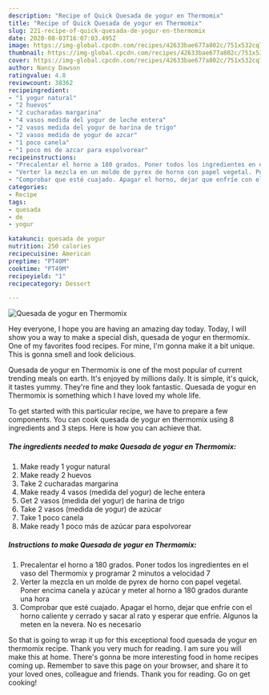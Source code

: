 ```yaml
---
description: "Recipe of Quick Quesada de yogur en Thermomix"
title: "Recipe of Quick Quesada de yogur en Thermomix"
slug: 221-recipe-of-quick-quesada-de-yogur-en-thermomix
date: 2020-08-03T16:07:03.495Z
image: https://img-global.cpcdn.com/recipes/42633bae677a802c/751x532cq70/quesada-de-yogur-en-thermomix-foto-principal.jpg
thumbnail: https://img-global.cpcdn.com/recipes/42633bae677a802c/751x532cq70/quesada-de-yogur-en-thermomix-foto-principal.jpg
cover: https://img-global.cpcdn.com/recipes/42633bae677a802c/751x532cq70/quesada-de-yogur-en-thermomix-foto-principal.jpg
author: Nancy Dawson
ratingvalue: 4.8
reviewcount: 38362
recipeingredient:
- "1 yogur natural"
- "2 huevos"
- "2 cucharadas margarina"
- "4 vasos medida del yogur de leche entera"
- "2 vasos medida del yogur de harina de trigo"
- "2 vasos medida de yogur de azcar"
- "1 poco canela"
- "1 poco ms de azcar para espolvorear"
recipeinstructions:
- "Precalentar el horno a 180 grados. Poner todos los ingredientes en el vaso del Thermomix y programar 2 minutos a velocidad 7"
- "Verter la mezcla en un molde de pyrex de horno con papel vegetal. Poner encima canela y azúcar y meter al horno a 180 grados durante una hora"
- "Comprobar que esté cuajado. Apagar el horno, dejar que enfríe con el horno caliente y cerrado y sacar al rato y esperar que enfríe. Algunos la meten en la nevera. No es necesario"
categories:
- Recipe
tags:
- quesada
- de
- yogur

katakunci: quesada de yogur 
nutrition: 250 calories
recipecuisine: American
preptime: "PT40M"
cooktime: "PT49M"
recipeyield: "1"
recipecategory: Dessert

---
```



![Quesada de yogur en Thermomix](https://img-global.cpcdn.com/recipes/42633bae677a802c/751x532cq70/quesada-de-yogur-en-thermomix-foto-principal.jpg)

Hey everyone, I hope you are having an amazing day today. Today, I will show you a way to make a special dish, quesada de yogur en thermomix. One of my favorites food recipes. For mine, I'm gonna make it a bit unique. This is gonna smell and look delicious.



Quesada de yogur en Thermomix is one of the most popular of current trending meals on earth. It's enjoyed by millions daily. It is simple, it's quick, it tastes yummy. They're fine and they look fantastic. Quesada de yogur en Thermomix is something which I have loved my whole life.


To get started with this particular recipe, we have to prepare a few components. You can cook quesada de yogur en thermomix using 8 ingredients and 3 steps. Here is how you can achieve that.

<!--inarticleads1-->

##### The ingredients needed to make Quesada de yogur en Thermomix:

1. Make ready 1 yogur natural
1. Make ready 2 huevos
1. Take 2 cucharadas margarina
1. Make ready 4 vasos (medida del yogur) de leche entera
1. Get 2 vasos (medida del yogur) de harina de trigo
1. Take 2 vasos (medida de yogur) de azúcar
1. Take 1 poco canela
1. Make ready 1 poco más de azúcar para espolvorear




<!--inarticleads2-->

##### Instructions to make Quesada de yogur en Thermomix:

1. Precalentar el horno a 180 grados. Poner todos los ingredientes en el vaso del Thermomix y programar 2 minutos a velocidad 7
1. Verter la mezcla en un molde de pyrex de horno con papel vegetal. Poner encima canela y azúcar y meter al horno a 180 grados durante una hora
1. Comprobar que esté cuajado. Apagar el horno, dejar que enfríe con el horno caliente y cerrado y sacar al rato y esperar que enfríe. Algunos la meten en la nevera. No es necesario




So that is going to wrap it up for this exceptional food quesada de yogur en thermomix recipe. Thank you very much for reading. I am sure you will make this at home. There's gonna be more interesting food in home recipes coming up. Remember to save this page on your browser, and share it to your loved ones, colleague and friends. Thank you for reading. Go on get cooking!
